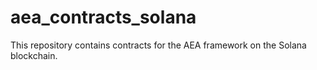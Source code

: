 # aea_contracts_solana

This repository contains contracts for the AEA framework on the Solana blockchain.



